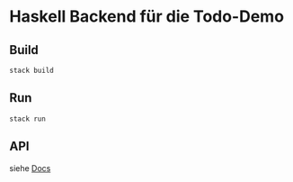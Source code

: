 # Haskell Backend für die Todo-Demo

## Build

    stack build

## Run

    stack run

## API

siehe [Docs](./docs.md)
